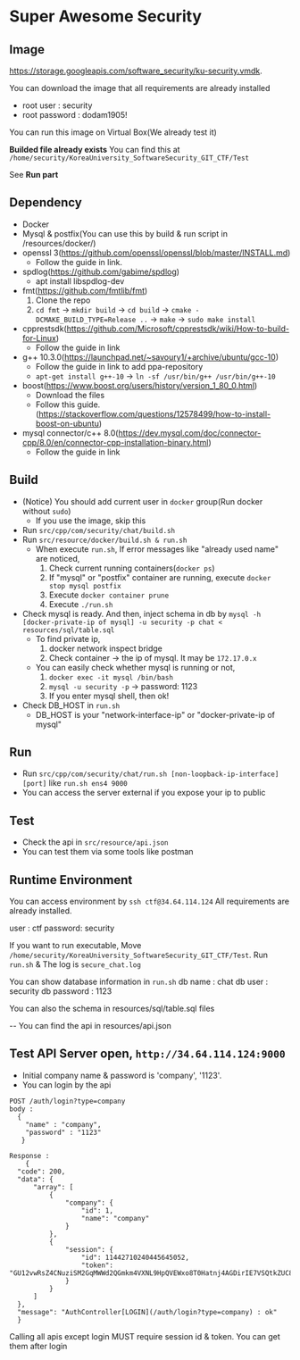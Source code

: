 # Super Awesome Security

## Image
https://storage.googleapis.com/software_security/ku-security.vmdk. 


You can download the image that all requirements are already installed

- root user : security
- root password : dodam1905!

You can run this image on Virtual Box(We already test it)

**Builded file already exists**
You can find this at `/home/security/KoreaUniversity_SoftwareSecurity_GIT_CTF/Test`


See **Run part**

## Dependency
- Docker
- Mysql & postfix(You can use this by build & run script in /resources/docker/)
- openssl 3(https://github.com/openssl/openssl/blob/master/INSTALL.md)
  - Follow the guide in link.
- spdlog(https://github.com/gabime/spdlog)
  - apt install libspdlog-dev
- fmt(https://github.com/fmtlib/fmt)
  1. Clone the repo
  2. `cd fmt` -> `mkdir build` -> `cd build` -> `cmake -DCMAKE_BUILD_TYPE=Release ..` -> `make` -> `sudo make install` 
- cpprestsdk(https://github.com/Microsoft/cpprestsdk/wiki/How-to-build-for-Linux)
  - Follow the guide in link
- g++ 10.3.0(https://launchpad.net/~savoury1/+archive/ubuntu/gcc-10)
  - Follow the guide in link to add ppa-repository
  - `apt-get install g++-10` -> `ln -sf /usr/bin/g++ /usr/bin/g++-10`
- boost(https://www.boost.org/users/history/version_1_80_0.html)
  - Download the files
  - Follow this guide. (https://stackoverflow.com/questions/12578499/how-to-install-boost-on-ubuntu)
- mysql connector/c++ 8.0(https://dev.mysql.com/doc/connector-cpp/8.0/en/connector-cpp-installation-binary.html)
  - Follow the guide in link

## Build
- (Notice) You should add current user in `docker` group(Run docker without `sudo`)
  - If you use the image, skip this
- Run `src/cpp/com/security/chat/build.sh`
- Run `src/resource/docker/build.sh & run.sh`
  - When execute `run.sh`, If error messages like "already used name" are noticed,
    1. Check current running containers(`docker ps`)
    2. If "mysql" or "postfix" container are running, execute `docker stop mysql postfix`
    3. Execute `docker container prune`
    4. Execute `./run.sh`
- Check mysql is ready. And then, inject schema in db by `mysql -h [docker-private-ip of mysql] -u security -p chat < resources/sql/table.sql`
  - To find private ip, 
    1. docker network inspect bridge
    2. Check container -> the ip of mysql. It may be `172.17.0.x`
  - You can easily check whether mysql is running or not,
    1. `docker exec -it mysql /bin/bash`
    2. `mysql -u security -p` -> password: 1123
    3. If you enter mysql shell, then ok!
- Check DB_HOST in `run.sh`
  - DB_HOST is your "network-interface-ip" or "docker-private-ip of mysql"

## Run
- Run `src/cpp/com/security/chat/run.sh [non-loopback-ip-interface] [port]` like `run.sh ens4 9000`
- You can access the server external if you expose your ip to public

## Test
- Check the api in `src/resource/api.json`
- You can test them via some tools like postman


## Runtime Environment
You can access environment by `ssh ctf@34.64.114.124`
All requirements are already installed.

user : ctf
password: security

If you want to run executable, Move `/home/security/KoreaUniversity_SoftwareSecurity_GIT_CTF/Test`.
Run `run.sh` & The log is `secure_chat.log`

You can show database information in `run.sh`
db name : chat
db user : security
db password : 1123

You can also the schema in resources/sql/table.sql files

-- You can find the api in resources/api.json

## Test API Server open, `http://34.64.114.124:9000`
  - Initial company name & password is 'company', '1123'.
  - You can login by the api
  ```
  POST /auth/login?type=company
  body : 
    {
      "name" : "company",
      "password" : "1123"
     }
     
  Response :
      {
    "code": 200,
    "data": {
        "array": [
            {
                "company": {
                    "id": 1,
                    "name": "company"
                }
            },
            {
                "session": {
                    "id": 11442710240445645052,
                    "token": "GU12vwRsZ4CNuziSM2GqMWWd2QGmkm4VXNL9HpQVEWxo8T0Hatnj4AGDirIE7VSQtkZUC8gTDe3E6L7eQCpzROV5TWskm6nUwbxO50MEZsn8VOhKOjwdwxSImlQZiZF7jj8OXXmCtp768cGPbG3gDy1DxVFtGs16r6Muqf7kPd4hOML5j1QX02GJ9KkuALNTICydB8kLNUgYAgfJlFjsKj8gXuVeO1sDRzXbIfw4wGr3F80ebWJKUTZXsg1dKMPV"
                }
            }
        ]
    },
    "message": "AuthController[LOGIN](/auth/login?type=company) : ok"
    }
  ```
  Calling all apis except login MUST require session id & token. You can get them after login
  
  
